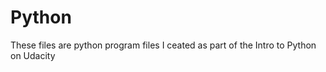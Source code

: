 Python
======
These files are python program files I ceated as part of the Intro to Python on Udacity
